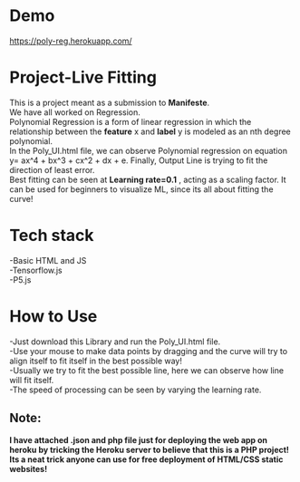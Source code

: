 # Demo
https://poly-reg.herokuapp.com/

# Project-Live Fitting

This is a project meant as a submission to **Manifeste**.\
We have all worked on Regression.\
Polynomial Regression is a form of linear regression in which the relationship between the **feature** x and **label** y is modeled as an nth degree polynomial.\
In the Poly_UI.html file, we can observe Polynomial regression on equation y= ax^4 + bx^3 + cx^2 + dx + e. Finally, Output Line is trying to fit the direction of least error.\
Best fitting can be seen at **Learning rate=0.1** , acting as a scaling factor.
It can be used for beginners to visualize ML, since its all about fitting the curve! 

# Tech stack 
-Basic HTML and JS\
-Tensorflow.js\
-P5.js

# How to Use
-Just download this Library and run the Poly_UI.html file.\
-Use your mouse to make data points by dragging and the curve will try to align itself to fit itself in the best possible way!\
-Usually we try to fit the best possible line, here we can observe how line will fit itself.\
-The speed of processing can be seen by varying the learning rate.

## Note: 
**I have attached .json and php file just for deploying the web app on heroku by tricking the Heroku server to believe that this is a PHP project! 
Its a neat trick anyone can use for free deployment of HTML/CSS static websites!**
